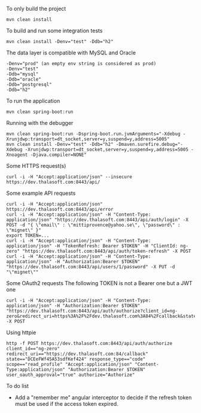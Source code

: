 To only build the project
```
mvn clean install
```

To build and run some integration tests
```
mvn clean install -Denv="test" -Ddb="h2"
```

The data layer is compatible with MySQL and Oracle
```
-Denv="prod" (an empty env string is considered as prod)
-Denv="test"
-Ddb="mysql"
-Ddb="oracle"
-Ddb="postgresql"
-Ddb="h2"
```

To run the application
```
mvn clean spring-boot:run
```

Running with the debugger
```
mvn clean spring-boot:run -Dspring-boot.run.jvmArguments="-Xdebug -Xrunjdwp:transport=dt_socket,server=y,suspend=y,address=5005"
mvn clean install -Denv="test" -Ddb="h2" -Dmaven.surefire.debug="-Xdebug -Xrunjdwp:transport=dt_socket,server=y,suspend=y,address=5005 -Xnoagent -Djava.compiler=NONE"
```

Some HTTPS request(s)
```
curl -i -H "Accept:application/json" --insecure https://dev.thalasoft.com:8443/api/
```

Some example API requests
```
curl -i -H "Accept:application/json" https://dev.thalasoft.com:8443/api/error
curl -i -H "Accept:application/json" -H "Content-Type: application/json" "https://dev.thalasoft.com:8443/api/auth/login" -X POST -d "{ \"email\" : \"mittiprovence@yahoo.se\", \"password\" : \"mignet\" }"
export TOKEN=...
curl -i -H "Accept:application/json" -H "Content-Type: application/json" -H "TokenRefresh: Bearer $TOKEN" -H "ClientId: ng-zero" "https://dev.thalasoft.com:8443/api/auth/token-refresh" -X POST
curl -i -H "Accept:application/json" -H "Content-Type: application/json" -H "Authorization:Bearer $TOKEN" "https://dev.thalasoft.com:8443/api/users/1/password" -X PUT -d "\"mignet\""
```

Some OAuth2 requests
The following TOKEN is not a Bearer one but a JWT one
```
curl -i -H "Accept:application/json" -H "Content-Type: application/json" -H "Authorization:Bearer $TOKEN" "https://dev.thalasoft.com:8443/api/auth/authorize?client_id=ng-zero&redirect_uri=https%3A%2F%2Fdev.thalasoft.com%3A84%2Fcallback&state=DCEeFWf45A53sdfKef424&response_type=code&scope=read_profile" -X POST
```
Using httpie
```
http -f POST https://dev.thalasoft.com:8443/api/auth/authorize client_id=="ng-zero" redirect_uri=="https://dev.thalasoft.com:84/callback" state=="DCEeFWf45A53sdfKef424" response_type=="code" scope=="read_profile" "Accept:application/json" "Content-Type:application/json" "Authorization:Bearer $TOKEN" user_oauth_approval="true" authorize="Authorize"
```

To do list
- Add a "remember me" angular interceptor to decide if the refresh token must be used if the access token expired.
